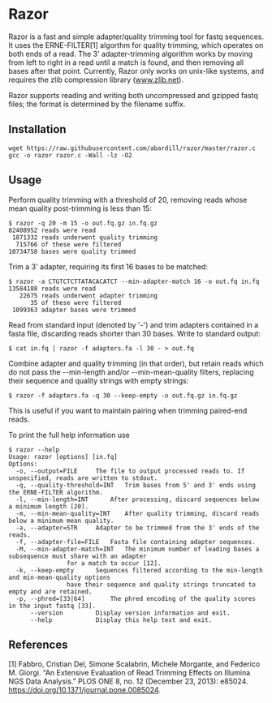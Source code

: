 # Razor
Razor is a fast and simple adapter/quality trimming tool for fastq sequences.
It uses the ERNE-FILTER[1] algorthm for quality trimming, which operates on both ends of a read. 
The 3' adapter-trimming algorithm works by moving from left to right in a read until a match is found, and then removing all bases after that point.
Currently, Razor only works on unix-like systems, and requires the zlib compression library (www.zlib.net).

Razor supports reading and writing both uncompressed and gzipped fastq files; the format is determined by the filename suffix.
## Installation
    wget https://raw.githubusercontent.com/abardill/razor/master/razor.c
    gcc -o razor razor.c -Wall -lz -O2
## Usage
Perform quality trimming with a threshold of 20, removing reads whose mean quality post-trimming is less than 15:

	$ razor -q 20 -m 15 -o out.fq.gz in.fq.gz
	82408952 reads were read
     1871332 reads underwent quality trimming
      715766 of these were filtered
    10734758 bases were quality trimmed

Trim a 3' adapter, requiring its first 16 bases to be matched:

	$ razor -a CTGTCTCTTATACACATCT --min-adapter-match 16 -o out.fq in.fq
	13584188 reads were read
   	   22675 reads underwent adapter trimming
          35 of these were filtered
 	 1099363 adapter bases were trimmed

Read from standard input (denoted by '-') and trim adapters contained in a fasta file, discarding reads shorter than 30 bases. Write to standard output:

	$ cat in.fq | razor -f adapters.fa -l 30 - > out.fq

Combine adapter and quality trimming (in that order), but retain reads which do not pass the --min-length and/or --min-mean-quality filters, replacing their sequence and quality strings with empty strings:

	$ razor -f adapters.fa -q 30 --keep-empty -o out.fq.gz in.fq.gz
	
This is useful if you want to maintain pairing when trimming paired-end reads.

To print the full help information use

	$ razor --help
	Usage: razor [options] [in.fq]
	Options: 
	  -o, --output=FILE		The file to output processed reads to. If unspecified, reads are written to stdout.
	  -q, --quality-threshold=INT	Trim bases from 5' and 3' ends using the ERNE-FILTER algorithm.
	  -l, --min-length=INT		After processing, discard sequences below a minimum length [20].
	  -m, --min-mean-quality=INT	After quality trimming, discard reads below a minimum mean quality.
	  -a, --adapter=STR		Adapter to be trimmed from the 3' ends of the reads.
	  -f, --adapter-file=FILE	Fasta file containing adapter sequences.
	  -M, --min-adapter-match=INT	The minimum number of leading bases a subsequence must share with an adapter
					for a match to occur [12].
	  -k, --keep-empty		Sequences filtered according to the min-length and min-mean-quality options
					have their sequence and quality strings truncated to empty and are retained.
	  -p, --phred=[33|64]		The phred encoding of the quality scores in the input fastq [33].
	      --version			Display version information and exit.
	      --help			Display this help text and exit.

 
## References
[1] Fabbro, Cristian Del, Simone Scalabrin, Michele Morgante, and Federico M. Giorgi. “An Extensive Evaluation of Read Trimming Effects on Illumina NGS Data Analysis.” PLOS ONE 8, no. 12 (December 23, 2013): e85024. https://doi.org/10.1371/journal.pone.0085024.

